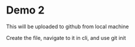 # Demo 2

This will be uploaded to github from local machine

Create the file, navigate to it in cli, and use git init